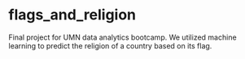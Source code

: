 # flags_and_religion
Final project for UMN data analytics bootcamp. We utilized machine learning to predict the religion of a country based on its flag.
